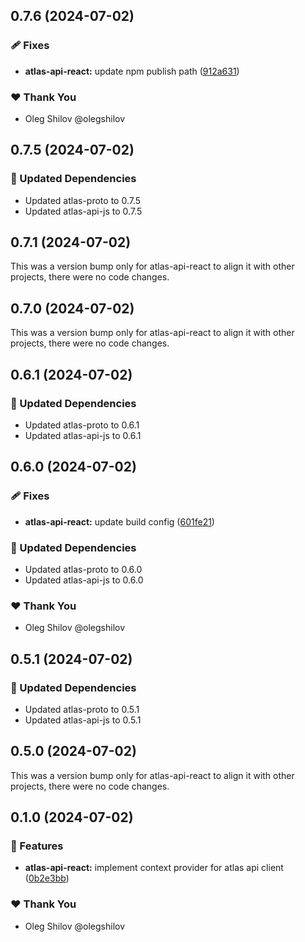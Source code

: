 ## 0.7.6 (2024-07-02)

### 🩹 Fixes

- **atlas-api-react:** update npm publish path ([912a631](https://github.com/redpill-research/atlas-js-client/commit/912a631))

### ❤️ Thank You

- Oleg Shilov @olegshilov

## 0.7.5 (2024-07-02)

### 🧱 Updated Dependencies

- Updated atlas-proto to 0.7.5
- Updated atlas-api-js to 0.7.5

## 0.7.1 (2024-07-02)

This was a version bump only for atlas-api-react to align it with other projects, there were no code changes.

## 0.7.0 (2024-07-02)

This was a version bump only for atlas-api-react to align it with other projects, there were no code changes.

## 0.6.1 (2024-07-02)

### 🧱 Updated Dependencies

- Updated atlas-proto to 0.6.1
- Updated atlas-api-js to 0.6.1

## 0.6.0 (2024-07-02)

### 🩹 Fixes

- **atlas-api-react:** update build config ([601fe21](https://github.com/redpill-research/atlas-js-client/commit/601fe21))

### 🧱 Updated Dependencies

- Updated atlas-proto to 0.6.0
- Updated atlas-api-js to 0.6.0

### ❤️ Thank You

- Oleg Shilov @olegshilov

## 0.5.1 (2024-07-02)

### 🧱 Updated Dependencies

- Updated atlas-proto to 0.5.1
- Updated atlas-api-js to 0.5.1

## 0.5.0 (2024-07-02)

This was a version bump only for atlas-api-react to align it with other projects, there were no code changes.

## 0.1.0 (2024-07-02)

### 🚀 Features

- **atlas-api-react:** implement context provider for atlas api client ([0b2e3bb](https://github.com/redpill-research/atlas-js-client/commit/0b2e3bb))

### ❤️ Thank You

- Oleg Shilov @olegshilov
